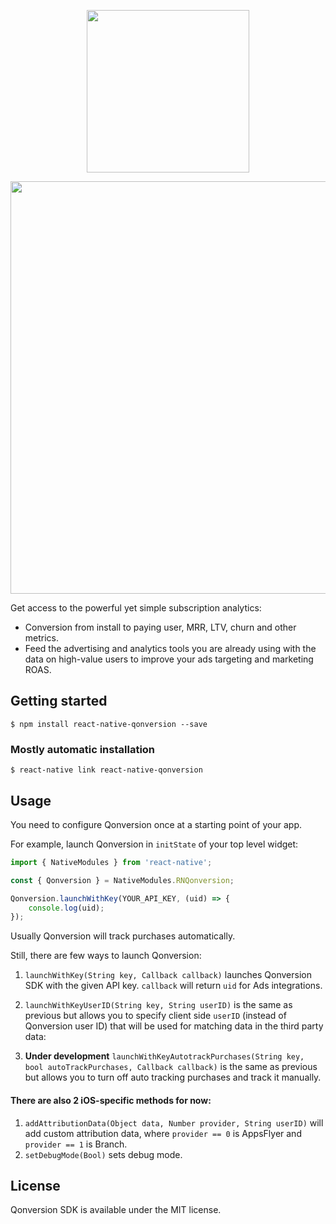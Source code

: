 <p align="center">
     <a href="https://qonversion.io"><img width="260" src="https://qonversion.io/img/brand.svg"></a>
</p>

<p align="center">
     <a href="https://qonversion.io"><img width="660" src="https://qonversion.io/img/illustrations/charts.svg"></a></p>

Get access to the powerful yet simple subscription analytics:
* Conversion from install to paying user, MRR, LTV, churn and other metrics.
* Feed the advertising and analytics tools you are already using with the data on high-value users to improve your ads targeting and marketing ROAS.

## Getting started

`$ npm install react-native-qonversion --save`

### Mostly automatic installation

`$ react-native link react-native-qonversion`

## Usage
You need to configure Qonversion once at a starting point of your app.

For example, launch Qonversion in `initState` of your top level widget:

```javascript
import { NativeModules } from 'react-native';

const { Qonversion } = NativeModules.RNQonversion;

Qonversion.launchWithKey(YOUR_API_KEY, (uid) => {
    console.log(uid);
});
```

Usually Qonversion will track purchases automatically.

Still, there are few ways to launch Qonversion:

1. `launchWithKey(String key, Callback callback)` launches Qonversion SDK with the given API key.
`callback` will return `uid` for Ads integrations.

2. `launchWithKeyUserID(String key, String userID)` is the same as previous but allows you to specify client side `userID` (instead of Qonversion user ID) that will be used for matching data in the third party data:

3. **Under development** `launchWithKeyAutotrackPurchases(String key, bool autoTrackPurchases, Callback callback)` is the same as previous but allows you to turn off auto tracking purchases and track it manually.

#### There are also 2 iOS-specific methods for now:
1. `addAttributionData(Object data, Number provider, String userID)` will add custom attribution data, where `provider == 0` is AppsFlyer and `provider == 1` is Branch.
2. `setDebugMode(Bool)` sets debug mode.

## License

Qonversion SDK is available under the MIT license.
